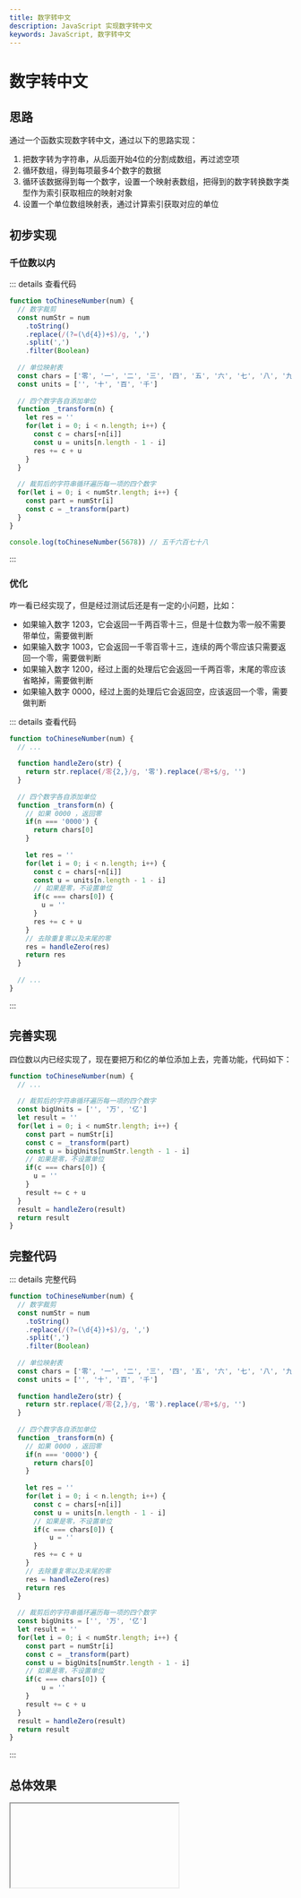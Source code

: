 ```yaml
---
title: 数字转中文
description: JavaScript 实现数字转中文
keywords: JavaScript, 数字转中文
---
```


# 数字转中文

## 思路

通过一个函数实现数字转中文，通过以下的思路实现：

1. 把数字转为字符串，从后面开始4位的分割成数组，再过滤空项
2. 循环数组，得到每项最多4个数字的数据
3. 循环该数据得到每一个数字，设置一个映射表数组，把得到的数字转换数字类型作为索引获取相应的映射对象
4. 设置一个单位数组映射表，通过计算索引获取对应的单位

## 初步实现

### 千位数以内

::: details 查看代码
```js
function toChineseNumber(num) {
  // 数字裁剪
  const numStr = num
    .toString()
    .replace(/(?=(\d{4})+$)/g, ',')
    .split(',')
    .filter(Boolean)
  
  // 单位映射表
  const chars = ['零', '一', '二', '三', '四', '五', '六', '七', '八', '九']
  const units = ['', '十', '百', '千']
  
  // 四个数字各自添加单位
  function _transform(n) {
    let res = ''
    for(let i = 0; i < n.length; i++) {
      const c = chars[+n[i]]
      const u = units[n.length - 1 - i]
      res += c + u
    }
  }
  
  // 裁剪后的字符串循环遍历每一项的四个数字
  for(let i = 0; i < numStr.length; i++) {
    const part = numStr[i]
    const c = _transform(part)
  }
}

console.log(toChineseNumber(5678)) // 五千六百七十八
```
:::

### 优化

咋一看已经实现了，但是经过测试后还是有一定的小问题，比如：

- 如果输入数字 1203，它会返回一千两百零十三，但是十位数为零一般不需要带单位，需要做判断
- 如果输入数字 1003，它会返回一千零百零十三，连续的两个零应该只需要返回一个零，需要做判断
- 如果输入数字 1200，经过上面的处理后它会返回一千两百零，末尾的零应该省略掉，需要做判断
- 如果输入数字 0000，经过上面的处理后它会返回空，应该返回一个零，需要做判断

::: details 查看代码
```js
function toChineseNumber(num) {
  // ...
  
  function handleZero(str) {
    return str.replace(/零{2,}/g, '零').replace(/零+$/g, '')
  }
  
  // 四个数字各自添加单位
  function _transform(n) {
    // 如果 0000 ，返回零
    if(n === '0000') {
      return chars[0]
    }
      
    let res = ''
    for(let i = 0; i < n.length; i++) {
      const c = chars[+n[i]]
      const u = units[n.length - 1 - i]
      // 如果是零，不设置单位
      if(c === chars[0]) {
        u = ''
      }
      res += c + u
    }
    // 去除重复零以及末尾的零
    res = handleZero(res)
    return res
  }
  
  // ...
}
```
:::

## 完善实现

四位数以内已经实现了，现在要把万和亿的单位添加上去，完善功能，代码如下：

```js
function toChineseNumber(num) {
  // ...
    
  // 裁剪后的字符串循环遍历每一项的四个数字
  const bigUnits = ['', '万', '亿']
  let result = ''
  for(let i = 0; i < numStr.length; i++) {
    const part = numStr[i]
    const c = _transform(part)
    const u = bigUnits[numStr.length - 1 - i]
    // 如果是零，不设置单位
    if(c === chars[0]) {
      u = ''
    }
    result += c + u
  }
  result = handleZero(result)
  return result
}
```

## 完整代码

::: details 完整代码
```js
function toChineseNumber(num) {
  // 数字裁剪
  const numStr = num
    .toString()
    .replace(/(?=(\d{4})+$)/g, ',')
    .split(',')
    .filter(Boolean)
    
  // 单位映射表
  const chars = ['零', '一', '二', '三', '四', '五', '六', '七', '八', '九']
  const units = ['', '十', '百', '千']
    
  function handleZero(str) {
    return str.replace(/零{2,}/g, '零').replace(/零+$/g, '')
  }
    
  // 四个数字各自添加单位
  function _transform(n) {
    // 如果 0000 ，返回零
    if(n === '0000') {
      return chars[0]
    }
    
    let res = ''
    for(let i = 0; i < n.length; i++) {
      const c = chars[+n[i]]
      const u = units[n.length - 1 - i]
      // 如果是零，不设置单位
      if(c === chars[0]) {
          u = ''
      }
      res += c + u
    }
    // 去除重复零以及末尾的零
    res = handleZero(res)
    return res
  }
  
  // 裁剪后的字符串循环遍历每一项的四个数字
  const bigUnits = ['', '万', '亿']
  let result = ''
  for(let i = 0; i < numStr.length; i++) {
    const part = numStr[i]
    const c = _transform(part)
    const u = bigUnits[numStr.length - 1 - i]
    // 如果是零，不设置单位
    if(c === chars[0]) {
        u = ''
    }
    result += c + u
  }
  result = handleZero(result)
  return result
}
```
:::

## 总体效果
<Iframe url="https://duyidao.github.io/blogweb/#/detail/js/toWord" />
